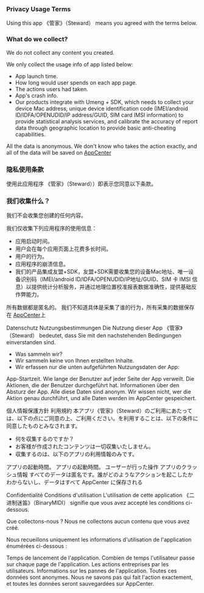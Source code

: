 ### Privacy Usage Terms

Using this app 《管家》（Steward） means you agreed with the terms below.

### What do we collect?

We do not collect any content you created.

We only collect the usage info of app listed below:

- App launch time.
- How long would user spends on each app page.
- The actions users had taken.
- App's crash info.
- Our products integrate with Umeng + SDK, which needs to collect your device Mac address, unique device identification code (IMEI/android ID/IDFA/OPENUDID/IP address/GUID, SIM card IMSI information) to provide statistical analysis services, and calibrate the accuracy of report data through geographic location to provide basic anti-cheating capabilities.

All the data is anonymous. We don't know who takes the action exactly, and all of the data will be saved on [AppCenter](https://appcenter.ms/)

### 隐私使用条款

使用此应用程序 《管家》（Steward））即表示您同意以下条款。

### 我们收集什么？

我们不会收集您创建的任何内容。

我们仅收集下列应用程序的使用信息：

- 应用启动时间。
- 用户会在每个应用页面上花费多长时间。
- 用户的行为。
- 应用程序的崩溃信息。
- 我们的产品集成友盟+SDK，友盟+SDK需要收集您的设备Mac地址、唯一设备识别码（IMEI/android ID/IDFA/OPENUDID/IP地址/GUID、SIM 卡 IMSI 信息）以提供统计分析服务，并通过地理位置校准报表数据准确性，提供基础反作弊能力。

所有数据都是匿名的。 我们不知道具体是采集了谁的行为，所有采集的数据保存在 [AppCenter](https://appcenter.ms/)上

Datenschutz Nutzungsbestimmungen
Die Nutzung dieser App 《管家》（Steward） bedeutet, dass Sie mit den nachstehenden Bedingungen einverstanden sind.

- Was sammeln wir?
- Wir sammeln keine von Ihnen erstellten Inhalte.
- Wir erfassen nur die unten aufgeführten Nutzungsdaten der App:

App-Startzeit.
Wie lange der Benutzer auf jeder Seite der App verweilt.
Die Aktionen, die der Benutzer durchgeführt hat.
Informationen über den Absturz der App.
Alle diese Daten sind anonym. Wir wissen nicht, wer die Aktion genau durchführt, und alle Daten werden im AppCenter gespeichert.

個人情報保護方針 利用規約
本アプリ《管家》（Steward）のご利用にあたっては、以下の点にご同意の上、ご利用ください。を利用することは、以下の条件に同意したものとみなされます。

- 何を収集するのですか？
- お客様が作成されたコンテンツは一切収集いたしません。
- 収集するのは、以下のアプリの利用情報のみです。

アプリの起動時間。
アプリの起動時間。
ユーザーが行った操作
アプリのクラッシュ情報
すべてのデータは匿名です。誰がどのようなアクションを起こしたかわからないし、データはすべて AppCenter に保存される

Confidentialité Conditions d'utilisation
L'utilisation de cette application 《二进制迷笛》（BinaryMIDI） signifie que vous avez accepté les conditions ci-dessous.

Que collectons-nous ?
Nous ne collectons aucun contenu que vous avez créé.

Nous recueillons uniquement les informations d'utilisation de l'application énumérées ci-dessous :

Temps de lancement de l'application.
Combien de temps l'utilisateur passe sur chaque page de l'application.
Les actions entreprises par les utilisateurs.
Informations sur les pannes de l'application.
Toutes ces données sont anonymes. Nous ne savons pas qui fait l'action exactement, et toutes les données seront sauvegardées sur AppCenter.
